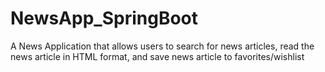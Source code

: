 # NewsApp_SpringBoot
A News Application that allows users to search for news articles, read the news article in HTML format, and save news article to favorites/wishlist
